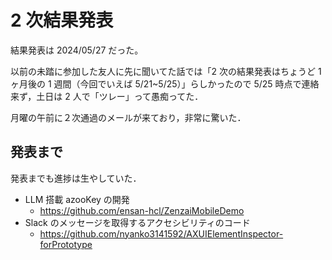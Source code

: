 # 2 次結果発表

結果発表は 2024/05/27 だった。

以前の未踏に参加した友人に先に聞いてた話では「2 次の結果発表はちょうど 1 ヶ月後の 1 週間（今回でいえば 5/21~5/25）」らしかったので 5/25 時点で連絡来ず，土日は 2 人で「ツレー」って愚痴ってた．

月曜の午前に２次通過のメールが来ており，非常に驚いた．

## 発表まで

発表までも進捗は生やしていた．

- LLM 搭載 azooKey の開発
  - https://github.com/ensan-hcl/ZenzaiMobileDemo
- Slack のメッセージを取得するアクセシビリティのコード
  - https://github.com/nyanko3141592/AXUIElementInspector-forPrototype
